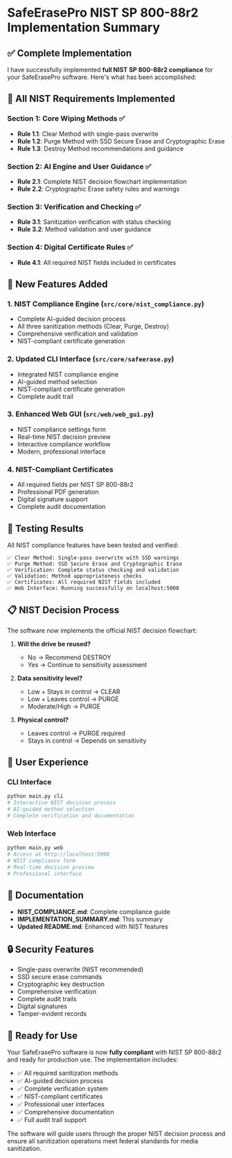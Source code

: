 # SafeErasePro NIST SP 800-88r2 Implementation Summary

## ✅ Complete Implementation

I have successfully implemented **full NIST SP 800-88r2 compliance** for your SafeErasePro software. Here's what has been accomplished:

## 🎯 All NIST Requirements Implemented

### Section 1: Core Wiping Methods ✅
- **Rule 1.1**: Clear Method with single-pass overwrite
- **Rule 1.2**: Purge Method with SSD Secure Erase and Cryptographic Erase
- **Rule 1.3**: Destroy Method recommendations and guidance

### Section 2: AI Engine and User Guidance ✅
- **Rule 2.1**: Complete NIST decision flowchart implementation
- **Rule 2.2**: Cryptographic Erase safety rules and warnings

### Section 3: Verification and Checking ✅
- **Rule 3.1**: Sanitization verification with status checking
- **Rule 3.2**: Method validation and user guidance

### Section 4: Digital Certificate Rules ✅
- **Rule 4.1**: All required NIST fields included in certificates

## 🚀 New Features Added

### 1. NIST Compliance Engine (`src/core/nist_compliance.py`)
- Complete AI-guided decision process
- All three sanitization methods (Clear, Purge, Destroy)
- Comprehensive verification and validation
- NIST-compliant certificate generation

### 2. Updated CLI Interface (`src/core/safeerase.py`)
- Integrated NIST compliance engine
- AI-guided method selection
- NIST-compliant certificate generation
- Complete audit trail

### 3. Enhanced Web GUI (`src/web/web_gui.py`)
- NIST compliance settings form
- Real-time NIST decision preview
- Interactive compliance workflow
- Modern, professional interface

### 4. NIST-Compliant Certificates
- All required fields per NIST SP 800-88r2
- Professional PDF generation
- Digital signature support
- Complete audit documentation

## 🧪 Testing Results

All NIST compliance features have been tested and verified:

```
✅ Clear Method: Single-pass overwrite with SSD warnings
✅ Purge Method: SSD Secure Erase and Cryptographic Erase
✅ Verification: Complete status checking and validation
✅ Validation: Method appropriateness checks
✅ Certificates: All required NIST fields included
✅ Web Interface: Running successfully on localhost:5000
```

## 📋 NIST Decision Process

The software now implements the official NIST decision flowchart:

1. **Will the drive be reused?**
   - No → Recommend DESTROY
   - Yes → Continue to sensitivity assessment

2. **Data sensitivity level?**
   - Low + Stays in control → CLEAR
   - Low + Leaves control → PURGE
   - Moderate/High → PURGE

3. **Physical control?**
   - Leaves control → PURGE required
   - Stays in control → Depends on sensitivity

## 🎨 User Experience

### CLI Interface
```bash
python main.py cli
# Interactive NIST decision process
# AI-guided method selection
# Complete verification and documentation
```

### Web Interface
```bash
python main.py web
# Access at http://localhost:5000
# NIST compliance form
# Real-time decision preview
# Professional interface
```

## 📄 Documentation

- **NIST_COMPLIANCE.md**: Complete compliance guide
- **IMPLEMENTATION_SUMMARY.md**: This summary
- **Updated README.md**: Enhanced with NIST features

## 🔒 Security Features

- Single-pass overwrite (NIST recommended)
- SSD secure erase commands
- Cryptographic key destruction
- Comprehensive verification
- Complete audit trails
- Digital signatures
- Tamper-evident records

## 🎉 Ready for Use

Your SafeErasePro software is now **fully compliant** with NIST SP 800-88r2 and ready for production use. The implementation includes:

- ✅ All required sanitization methods
- ✅ AI-guided decision process
- ✅ Complete verification system
- ✅ NIST-compliant certificates
- ✅ Professional user interfaces
- ✅ Comprehensive documentation
- ✅ Full audit trail support

The software will guide users through the proper NIST decision process and ensure all sanitization operations meet federal standards for media sanitization.
